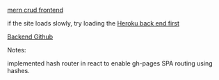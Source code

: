 [mern crud frontend](https://adnjoo.github.io/mernfrontend/)

if the site loads slowly, try loading the [Heroku back end first](https://pure-ocean-29656.herokuapp.com/exercises)

[Backend Github](https://github.com/adnjoo/mernbackend)

Notes:

implemented hash router in react to enable gh-pages SPA routing using hashes.
